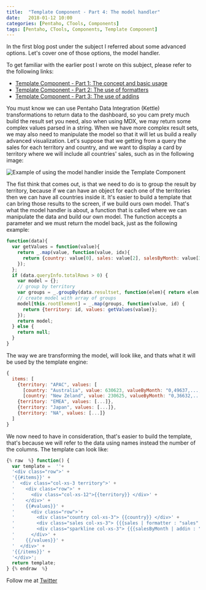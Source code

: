 ```yaml
---
title:  "Template Component - Part 4: The model handler"
date:   2018-01-12 10:00
categories: [Pentaho, CTools, Components]
tags: [Pentaho, CTools, Components, Template Component]
---
```


In the first blog post under the subject I referred about some advanced options. Let's cover one of those options, the model handler.

To get familiar with the earlier post I wrote on this subject, please refer to the following links: 

- [Template Component - Part 1: The concept and basic usage](http://mfgaspar.github.io/2017/Template-Component-Part-1/)
- [Template Component - Part 2: The use of formatters](http://mfgaspar.github.io/2017/Template-Component-Part-2/)
- [Template Component - Part 3: The use of addins](http://mfgaspar.github.io/2017/Template-Component-Part-3/)

You must know we can use Pentaho Data Integration (Kettle) transformations to return data to the dashboard, so you cam prety much build the result set you need, also when using MDX, we may return some complex values parsed in a string. When we have more complex result sets, we may also need to manipulate the model so that it will let us build a really advanced visualization. Let's suppose that we getting from a query the sales for each territory and country, and we want to display a card by territory where we will include all countries' sales, such as in the following image:

![Example of using the model handler inside the Template Component](http://mfgaspar.github.io/assets/template_component_4.png) 

The fist think that comes out, is that we need to do is to group the result by territory, because if we can have an object for each one of the territories then we can have all countries inside it. It's easier to build a template that can bring those results to the screen, if we build ours own model. That's what the model handler is about, a function that is called where we can manipulate the data and build our own model. The function accepts a parameter and we must return the model back, just as the following example:

```javascript
function(data){
  var getValues = function(value){
    return _.map(value, function(value, idx){
      return {country: value[0], sales: value[2], salesByMonth: value[3]};      
    });
  };
  if (data.queryInfo.totalRows > 0) {
    var model = {};
    // group by territory
    var groups = _.groupBy(data.resultset, function(elem){ return elem[1];});
    // create model with array of groups
    model[this.rootElement] = _.map(groups, function(value, id) { 
      return {territory: id, values: getValues(value)};
    });
    return model;
  } else {
    return null;
  }
} 
```

The way we are transforming the model, will look like, and thats what it will be used by the template engine:

```javascript
{ 
  items: [
    {territory: "APAC", values: [
      [country: "Australia", value: 630623, valueByMonth: "0,49637,...,37905"],
      [country: "New Zeland", value: 230625, valueByMonth: "0,36632,...,45678"],
    {territory: "EMEA", values: [...]},
    {territory: "Japan", values: [...]},
    {territory: "NA", values: [...]}
  ]
}
```

We now need to have in consideration, that's easier to build the template, that's because we will refer to the data using names instead the number of the columns. The template can look like:

```javascript
{% raw  %} function() { 
  var template =  ''+
  '<div class="row">' +
  '{{#items}}' +
  '  <div class="col-xs-3 territory">' +
  '    <div class="row">' +
  '      <div class="col-xs-12">{{territory}} </div>' +
  '    </div>' +
  '    {{#values}}' +
  '      <div class="row">'+
  '        <div class="country col-xs-3"> {{country}} </div>' +
  '        <div class="sales col-xs-3"> {{{sales | formatter : "sales" : "none"}}} </div>' +
  '        <div class="sparkline col-xs-3"> {{{salesByMonth | addin : "sparkline" : "none"}}} </div>' + 
  '      </div>' +
  '    {{/values}}' +
  '  </div>' +
  '{{/items}}' +
  '</div>'; 
  return template;
} {% endraw  %}
```



Follow me at [Twitter](https://twitter.com/migfgaspar)

[Live Insights]: #

